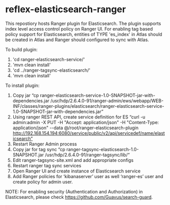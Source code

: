 # reflex-elasticsearch-ranger

This repostiory hosts Ranger plugin for Elasticsearch. The plugin supports index level access control policy on Ranger UI. For enabling tag based policy support for Elasticsearch, entities of TYPE 'es_index' in Atlas should be created in Atlas and Ranger should configured to sync with Atlas.

To build plugin:
1. 'cd ranger-elasticsearch-service/'
2. 'mvn clean install'
3. 'cd ../ranger-tagsync-elasticsearch/'
4. 'mvn clean install'

To install plugin:
1. Copy jar “cp ranger-elasticsearch-service-1.0-SNAPSHOT-jar-with-dependencies.jar /usr/hdp/2.6.4.0-91/ranger-admin/ews/webapp/WEB-INF/classes/ranger-plugins/elasticsearch/ranger-elasticsearch-service-1.0-SNAPSHOT-jar-with-dependencies.jar”
2. Using ranger REST API, create service definition for ES “curl -u admin:admin -X PUT -H "Accept: application/json" -H "Content-Type: application/json" --data @/root/ranger-elasticsearch-plugin http://192.168.154.194:6080/service/public/v2/api/servicedef/name/elasticsearch”
3. Restart Ranger Admin process
4. Copy jar for tag sync “cp ranger-tagsync-elasticsearch-1.0-SNAPSHOT.jar /usr/hdp/2.6.4.0-91/ranger-tagsync/lib/“
5. Edit ranger-tagsync-site.xml and add appropriate configs
6. Restart ranger tag sync services
7. Open Ranger UI and create instance of Elasticsearch service
8. Add Ranger policies for ‘kibanaserver’ user as well ‘ranger-es’ user and create policy for admin user.

NOTE: For enabling security (Authentication and Authorization) in Elasticsearch, please check https://github.com/Guavus/search-guard.
